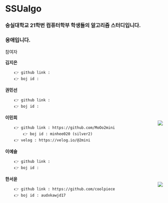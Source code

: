 # SSUalgo

### 숭실대학교 21학번 컴퓨터학부 학생들의 알고리즘 스터디입니다.
### 응애입니다.


참여자

**김지은**  
```
	👉 github link :   
	👉 boj id :   
```
	  
**권민선** 
```
	👉 github link :   
	👉 boj id :   
```
**이민희**   
<img align='right' src="http://mazassumnida.wtf/api/v2/generate_badge?boj=minhee020">
```
	👉 github link : https://github.com/MoOo2mini    
    	👉 boj id : minhee020 (silver2)    
	👉 velog : https://velog.io/@2mini   
```

  
  
  

	      
**이예슬**    
```
	👉 github link :   
	👉 boj id :   
```
	    
**한서윤**   
<img align='right' src="http://mazassumnida.wtf/api/v2/generate_badge?boj=audxkawjd17">

```
	👉 github link : https://github.com/coolpiece
	👉 boj id : audxkawjd17
```

